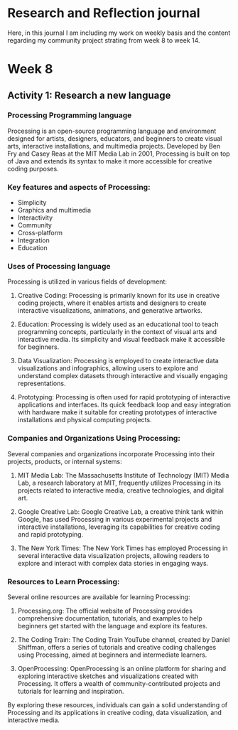# Research and Reflection journal
Here, in this journal I am including my work on weekly basis and the content regarding my community project strating from week 8 to week 14.

# Week 8
## Activity 1: Research a new language
### Processing Programming language
Processing is an open-source programming language and environment designed for artists, designers, educators, and beginners to create visual arts, interactive installations, and multimedia projects. Developed by Ben Fry and Casey Reas at the MIT Media Lab in 2001, Processing is built on top of Java and extends its syntax to make it more accessible for creative coding purposes.

### Key features and aspects of Processing:
- Simplicity
- Graphics and multimedia
- Interactivity
- Community
- Cross-platform
- Integration
- Education

### Uses of Processing language

Processing is utilized in various fields of development:

1. Creative Coding: Processing is primarily known for its use in creative coding projects, where it enables artists and designers to create interactive visualizations, animations, and generative artworks.

2. Education: Processing is widely used as an educational tool to teach programming concepts, particularly in the context of visual arts and interactive media. Its simplicity and visual feedback make it accessible for beginners.

3. Data Visualization: Processing is employed to create interactive data visualizations and infographics, allowing users to explore and understand complex datasets through interactive and visually engaging representations.

4. Prototyping: Processing is often used for rapid prototyping of interactive applications and interfaces. Its quick feedback loop and easy integration with hardware make it suitable for creating prototypes of interactive installations and physical computing projects.

### Companies and Organizations Using Processing:
Several companies and organizations incorporate Processing into their projects, products, or internal systems:

1. MIT Media Lab: The Massachusetts Institute of Technology (MIT) Media Lab, a research laboratory at MIT, frequently utilizes Processing in its projects related to interactive media, creative technologies, and digital art.

2. Google Creative Lab: Google Creative Lab, a creative think tank within Google, has used Processing in various experimental projects and interactive installations, leveraging its capabilities for creative coding and rapid prototyping.

3. The New York Times: The New York Times has employed Processing in several interactive data visualization projects, allowing readers to explore and interact with complex data stories in engaging ways.

### Resources to Learn Processing:
Several online resources are available for learning Processing:

1. Processing.org: The official website of Processing provides comprehensive documentation, tutorials, and examples to help beginners get started with the language and explore its features.

2. The Coding Train: The Coding Train YouTube channel, created by Daniel Shiffman, offers a series of tutorials and creative coding challenges using Processing, aimed at beginners and intermediate learners.

3. OpenProcessing: OpenProcessing is an online platform for sharing and exploring interactive sketches and visualizations created with Processing. It offers a wealth of community-contributed projects and tutorials for learning and inspiration.

By exploring these resources, individuals can gain a solid understanding of Processing and its applications in creative coding, data visualization, and interactive media.







